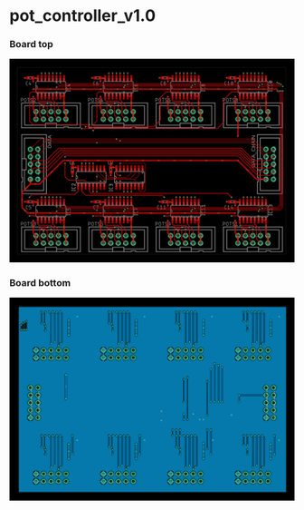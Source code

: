 # pot_controller_v1.0

### Board top
![Top side](./pot_controller_v1.0-brd-top.png)
### Board bottom
![Bottom side](./pot_controller_v1.0-brd-bottom.png)
